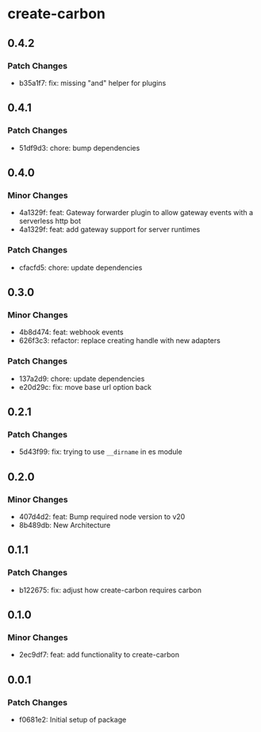 # create-carbon

## 0.4.2

### Patch Changes

- b35a1f7: fix: missing "and" helper for plugins

## 0.4.1

### Patch Changes

- 51df9d3: chore: bump dependencies

## 0.4.0

### Minor Changes

- 4a1329f: feat: Gateway forwarder plugin to allow gateway events with a serverless http bot
- 4a1329f: feat: add gateway support for server runtimes

### Patch Changes

- cfacfd5: chore: update dependencies

## 0.3.0

### Minor Changes

- 4b8d474: feat: webhook events
- 626f3c3: refactor: replace creating handle with new adapters

### Patch Changes

- 137a2d9: chore: update dependencies
- e20d29c: fix: move base url option back

## 0.2.1

### Patch Changes

- 5d43f99: fix: trying to use `__dirname` in es module

## 0.2.0

### Minor Changes

- 407d4d2: feat: Bump required node version to v20
- 8b489db: New Architecture

## 0.1.1

### Patch Changes

- b122675: fix: adjust how create-carbon requires carbon

## 0.1.0

### Minor Changes

- 2ec9df7: feat: add functionality to create-carbon

## 0.0.1

### Patch Changes

- f0681e2: Initial setup of package
